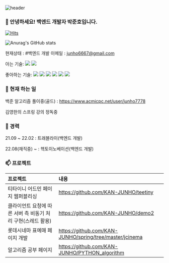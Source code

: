 ![header](https://capsule-render.vercel.app/api?text=오늘도_화이팅_넘치게&animation=fadeIn&type=Waving)
### 👋 안녕하세요! 백엔드 개발자 박준호입니다.

[![Hits](https://hits.seeyoufarm.com/api/count/incr/badge.svg?url=https://github.com/KAN-JUNHO/KAN-JUNHO)](https://github.com/KAN-JUNHO/KAN-JUNHO)

![Anurag's GitHub stats](https://github-readme-stats.vercel.app/api?username=KAN-JUNHO&show_icons=true)

현재상태 : #백엔드 개발 이메일 : junho6667@gmail.com

아는 기술:
<img src="https://img.shields.io/badge/HTML5-orange?style=flat-square&logo=HTML&logoColor=E34F26"/></a>
<img src="https://img.shields.io/badge/CSS3-blue?style=flat-square&logo=CSS3&logoColor=1572B6"/></a>

좋아하는 기술:
<img src="https://img.shields.io/badge/Java-green?style=flat&logo=Java&logoColor=007396"/>
<img src="https://img.shields.io/badge/spring-green?style=flat&logo=Spring&logoColor=6DB33F"/>
<img src="https://img.shields.io/badge/Spring Boot-green?style=flat&logo=Spring&logoColor=#6DB33F"/>
<img src="https://img.shields.io/badge/JavaScript-yellow?style=flat-square&logo=JavaScript&logoColor=F7DF1E"/></a>
<img src="https://img.shields.io/badge/jQuery-yellow?style=flat-square&logo=jQuery&logoColor=0769AD"/></a>
<img src="https://img.shields.io/badge/MySQL-blue?style=flat-square&logo=MySQL&logoColor=white"/></a>


### 🥾 현재 하는 일
백준 알고리즘 풀이중(골드) : https://www.acmicpc.net/user/junho7778

김영한의 스프링 강의 정독중

### 🔭 경력
21.09 ~ 22.02 : 트래블라이(백엔드 개발)

22.08(재직중) ~ : 헥토이노베이션(백엔드 개발)
### 📫 프로젝트
|프로젝트|내용|
|:---|:---|
|티타이니 어드민 페이지 웹퍼블리싱|https://github.com/KAN-JUNHO/teetiny|
|클라이언트 요청에 따른 서버 측 비동기 처리 구현(스레드 활용)|https://github.com/KAN-JUNHO/demo2|
|롯데시네마 표예매 페이지 개발|https://github.com/KAN-JUNHO/spring/tree/master/jcinema|
|알고리즘 공부 페이지|https://github.com/KAN-JUNHO/PYTHON_algorithm|
